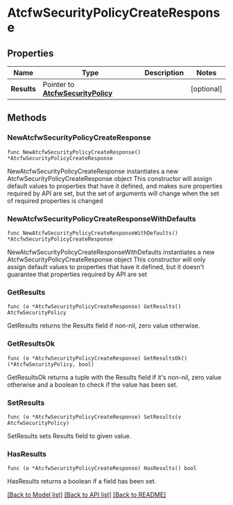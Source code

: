 # AtcfwSecurityPolicyCreateResponse

## Properties

Name | Type | Description | Notes
------------ | ------------- | ------------- | -------------
**Results** | Pointer to [**AtcfwSecurityPolicy**](AtcfwSecurityPolicy.md) |  | [optional] 

## Methods

### NewAtcfwSecurityPolicyCreateResponse

`func NewAtcfwSecurityPolicyCreateResponse() *AtcfwSecurityPolicyCreateResponse`

NewAtcfwSecurityPolicyCreateResponse instantiates a new AtcfwSecurityPolicyCreateResponse object
This constructor will assign default values to properties that have it defined,
and makes sure properties required by API are set, but the set of arguments
will change when the set of required properties is changed

### NewAtcfwSecurityPolicyCreateResponseWithDefaults

`func NewAtcfwSecurityPolicyCreateResponseWithDefaults() *AtcfwSecurityPolicyCreateResponse`

NewAtcfwSecurityPolicyCreateResponseWithDefaults instantiates a new AtcfwSecurityPolicyCreateResponse object
This constructor will only assign default values to properties that have it defined,
but it doesn't guarantee that properties required by API are set

### GetResults

`func (o *AtcfwSecurityPolicyCreateResponse) GetResults() AtcfwSecurityPolicy`

GetResults returns the Results field if non-nil, zero value otherwise.

### GetResultsOk

`func (o *AtcfwSecurityPolicyCreateResponse) GetResultsOk() (*AtcfwSecurityPolicy, bool)`

GetResultsOk returns a tuple with the Results field if it's non-nil, zero value otherwise
and a boolean to check if the value has been set.

### SetResults

`func (o *AtcfwSecurityPolicyCreateResponse) SetResults(v AtcfwSecurityPolicy)`

SetResults sets Results field to given value.

### HasResults

`func (o *AtcfwSecurityPolicyCreateResponse) HasResults() bool`

HasResults returns a boolean if a field has been set.


[[Back to Model list]](../README.md#documentation-for-models) [[Back to API list]](../README.md#documentation-for-api-endpoints) [[Back to README]](../README.md)


